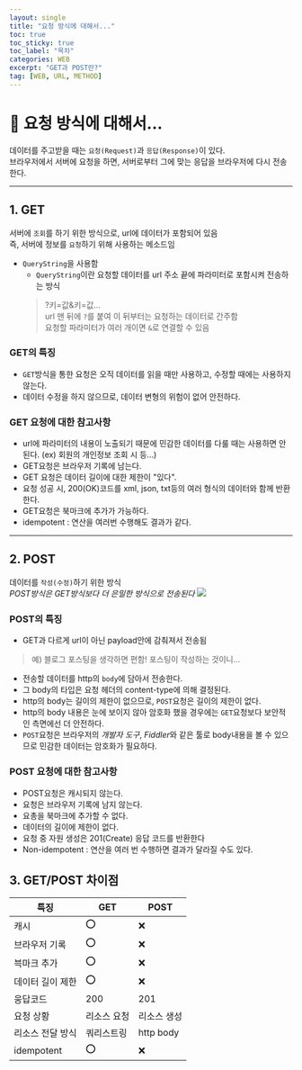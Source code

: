 ```yaml
---
layout: single
title: "요청 방식에 대해서..."
toc: true
toc_sticky: true
toc_label: "목차"
categories: WEB
excerpt: "GET과 POST란?"
tag: [WEB, URL, METHOD]
---
```


# 📘 요청 방식에 대해서...
데이터를 주고받을 때는 `요청(Request)`과 `응답(Response)`이 있다.  
브라우저에서 서버에 요청을 하면, 서버로부터 그에 맞는 응답을 브라우저에 다시 전송한다.

--- 

## 1. GET
서버에 `조회`를 하기 위한 방식으로, url에 데이터가 포함되어 있음  
즉, 서버에 정보를 `요청`하기 위해 사용하는 메소드임
- `QueryString`을 사용함
  - `QueryString`이란 요청할 데이터를 url 주소 끝에 파라미터로 포함시켜 전송하는 방식  
  > ?키=값&키=값...  
  > url 맨 뒤에 `?`를 붙여 이 뒤부터는 요청하는 데이터로 간주함  
  > 요청할 파라미터가 여러 개이면 `&`로 연결할 수 있음

### GET의 특징
- `GET`방식을 통한 요청은 오직 데이터를 읽을 때만 사용하고, 수정할 때에는 사용하지 않는다.  
- 데이터 수정을 하지 않으므로, 데이터 변형의 위험이 없어 안전하다.  

### GET 요청에 대한 참고사항
- url에 파라미터의 내용이 노출되기 때문에 민감한 데이터를 다룰 때는 사용하면 안된다. (ex) 회원의 개인정보 조회 시 등...)   
- GET요청은 브라우저 기록에 남는다.   
- GET 요청은 데이터 길이에 대한 제한이 "있다".
- 요청 성공 시, 200(OK)코드를 xml, json, txt등의 여러 형식의 데이터와 함께 반환한다.
- GET요청은 북마크에 추가가 가능하다.  
- idempotent : 연산을 여러번 수행해도 결과가 같다.

---

## 2. POST
데이터를 `작성(수정)`하기 위한 방식  
*POST방식은 GET방식보다 더 은밀한 방식으로 전송된다*
 <img src='![image](https://user-images.githubusercontent.com/104587537/201173167-b58a4f20-897b-40c2-aff6-d0a1bf444eb2.png)'> 


### POST의 특징
- GET과 다르게 url이 아닌 payload안에 감춰져서 전송됨
> 예) 블로그 포스팅을 생각하면 편함! 포스팅이 작성하는 것이니...

- 전송할 데이터를 http의 `body`에 담아서 전송한다.  
- 그 body의 타입은 요청 헤더의 content-type에 의해 결정된다.  
- http의 body는 길이의 제한이 없으므로, `POST`요청은 길이의 제한이 없다.
- http의 body 내용은 눈에 보이지 않아 암호화 했을 경우에는 `GET`요청보다 보안적인 측면에선 더 안전하다.
- `POST`요청은 브라우저의 *개발자 도구*, *Fiddler*와 같은 툴로 body내용을 볼 수 있으므로 민감한 데이터는 암호화가 필요하다. 

### POST 요청에 대한 참고사항
- POST요청은 캐시되지 않는다.
- 요청은 브라우저 기록에 남지 않는다. 
- 요총을 북마크에 추가할 수 없다. 
- 데이터의 길이에 제한이 없다.
- 요청 중 자원 생성은 201(Create) 응답 코드를 반환한다
- Non-idempotent : 연산을 여러 번 수행하면 결과가 달라질 수도 있다.

## 3. GET/POST 차이점

|특징|GET|POST|
|---|---|---|
|캐시|⭕️|❌|
|브라우저 기록|⭕️|❌|
|븍마크 추가|⭕️|❌|
|데이터 길이 제한|⭕️|❌|
|웅답코드|200|201|
|요청 상황|리소스 요청|리소스 생성|
|리소스 전달 방식|쿼리스트링|http body|
|idempotent|⭕️|❌|

